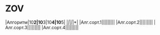 # ZOV
|Алгоритм|10**2|10**3|10**4|10**5|
|*|*|*|*|*|
|Алг.сорт.1|||||||||
|Алг.сорт.2|||||||||
|Алг.сорт.3|||||||||
|Алг.сорт.4|||||||||
